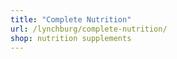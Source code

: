 ```yaml
---
title: "Complete Nutrition"
url: /lynchburg/complete-nutrition/
shop: nutrition supplements
---
```

